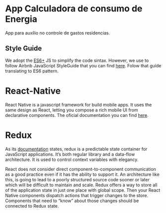 

# App Calculadora de consumo de Energia

App para auxílio no controle de gastos residencias.

## Style Guide
We adopt the [ES6+](http://es6-features.org/#Constants) JS to simplify the code sintax. However, we use to follow Airbnb JavaScript StyleGuide  that you can find [here](https://github.com/airbnb/javascript). Folow that guide translating to ES6 pattern.

# React-Native

React Native is a javascript framework for build mobile apps. It uses the same design as React, letting you compose a rich mobile UI from declarative components.
The oficial documentation you can find [here](http://facebook.github.io/react-native/blog/2016/03/24/introducing-hot-reloading.html).


# Redux

As its [documentation](http://redux.js.org/docs/introduction/) states, redux is a predictable state container for JavaScript applications. It’s both regular library and a data-flow architecture. It is used to control context variables with elegancy.

React does not consider direct component-to-component communication as a good practice even if it has the ability to support it. An architecture like this, is going to lead to a poorly structured source code sooner or later which will be difficult to maintain and scale. Redux offers a way to store all of the application state in just one place with global scope. Then your React Native components dispatch actions that trigger changes to the store. Components that need to “know” about those changes should be connected to Redux state.

